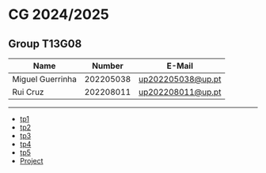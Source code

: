 # CG 2024/2025

## Group T13G08
| Name             | Number    | E-Mail             |
| ---------------- | --------- | ------------------ |
| Miguel Guerrinha | 202205038 | up202205038@up.pt  |
| Rui Cruz         | 202208011 | up202208011@up.pt  |

----

  - [tp1](tp1/README.md)
  - [tp2](tp2/README.md)
  - [tp3](tp3/README.md)
  - [tp4](tp4/README.md)
  - [tp5](tp5/README.md)
  - [Project](project/README.md)